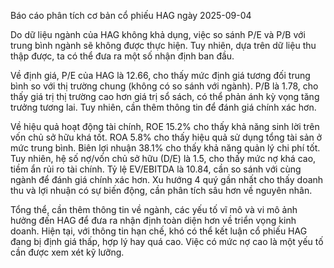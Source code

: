 Báo cáo phân tích cơ bản cổ phiếu HAG ngày 2025-09-04

Do dữ liệu ngành của HAG không khả dụng, việc so sánh P/E và P/B với trung bình ngành sẽ không được thực hiện. Tuy nhiên, dựa trên dữ liệu thu thập được, ta có thể đưa ra một số nhận định ban đầu.

Về định giá, P/E của HAG là 12.66, cho thấy mức định giá tương đối trung bình so với thị trường chung (không có so sánh với ngành). P/B là 1.78, cho thấy giá trị thị trường cao hơn giá trị sổ sách, có thể phản ánh kỳ vọng tăng trưởng tương lai. Tuy nhiên, cần thêm thông tin để đánh giá chính xác hơn.

Về hiệu quả hoạt động tài chính, ROE 15.2% cho thấy khả năng sinh lời trên vốn chủ sở hữu khá tốt. ROA 5.8% cho thấy hiệu quả sử dụng tổng tài sản ở mức trung bình. Biên lợi nhuận 38.1% cho thấy khả năng quản lý chi phí tốt. Tuy nhiên, hệ số nợ/vốn chủ sở hữu (D/E) là 1.5, cho thấy mức nợ khá cao, tiềm ẩn rủi ro tài chính.  Tỷ lệ EV/EBITDA là 10.84, cần so sánh với cùng ngành để đánh giá chính xác hơn. Xu hướng 4 quý gần nhất cho thấy doanh thu và lợi nhuận có sự biến động, cần phân tích sâu hơn về nguyên nhân.

Tổng thể, cần thêm thông tin về ngành, các yếu tố vĩ mô và vi mô ảnh hưởng đến HAG để đưa ra nhận định toàn diện hơn về triển vọng kinh doanh.  Hiện tại, với thông tin hạn chế, khó có thể kết luận cổ phiếu HAG đang bị định giá thấp, hợp lý hay quá cao.  Việc có mức nợ cao là một yếu tố cần được xem xét kỹ lưỡng.